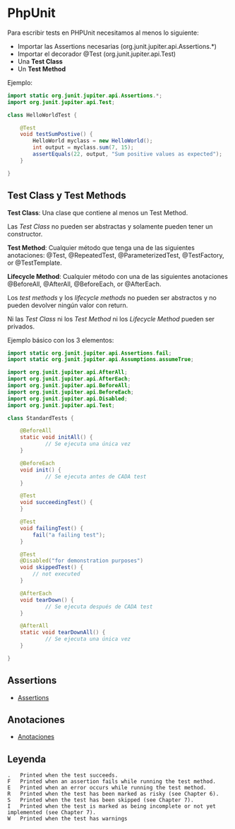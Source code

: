 # PhpUnit


Para escribir tests en PHPUnit necesitamos al menos lo siguiente:

- Importar las Assertions necesarias (org.junit.jupiter.api.Assertions.*)
- Importar el decorador @Test (org.junit.jupiter.api.Test)
- Una **Test Class**
- Un **Test Method**

Ejemplo:

```java
import static org.junit.jupiter.api.Assertions.*;
import org.junit.jupiter.api.Test;

class HelloWorldTest {

	@Test
	void testSumPostive() {
		HelloWorld myclass = new HelloWorld();
		int output = myclass.sum(7, 15);
		assertEquals(22, output, "Sum positive values as expected");
	}

}
```

Test Class y Test Methods
-------------------------

**Test Class**: Una clase que contiene al menos un Test Method.

Las *Test Class* no pueden ser abstractas y solamente pueden tener un constructor.

**Test Method**: Cualquier método que tenga una de las siguientes anotaciones: @Test, @RepeatedTest, @ParameterizedTest, @TestFactory, or @TestTemplate.

**Lifecycle Method**: Cualquier método con una de las siguientes anotaciones @BeforeAll, @AfterAll, @BeforeEach, or @AfterEach.

Los *test methods* y los *lifecycle methods* no pueden ser abstractos y no pueden devolver ningún valor con return.

Ni las *Test Class* ni los *Test Method* ni los *Lifecycle Method* pueden ser privados.

Ejemplo básico con los 3 elementos:

```java
import static org.junit.jupiter.api.Assertions.fail;
import static org.junit.jupiter.api.Assumptions.assumeTrue;

import org.junit.jupiter.api.AfterAll;
import org.junit.jupiter.api.AfterEach;
import org.junit.jupiter.api.BeforeAll;
import org.junit.jupiter.api.BeforeEach;
import org.junit.jupiter.api.Disabled;
import org.junit.jupiter.api.Test;

class StandardTests {

    @BeforeAll
    static void initAll() {
    		// Se ejecuta una única vez
    }

    @BeforeEach
    void init() {
    		// Se ejecuta antes de CADA test
    }

    @Test
    void succeedingTest() {
    }

    @Test
    void failingTest() {
        fail("a failing test");
    }

    @Test
    @Disabled("for demonstration purposes")
    void skippedTest() {
        // not executed
    }

    @AfterEach
    void tearDown() {
    		// Se ejecuta después de CADA test
    }

    @AfterAll
    static void tearDownAll() {
    		// Se ejecuta una única vez
    }

}
```

Assertions
----------

- [Assertions](./assertions.md)

Anotaciones
-----------

- [Anotaciones](./anotaciones.md)

## Leyenda

```
.   Printed when the test succeeds.
F   Printed when an assertion fails while running the test method.
E   Printed when an error occurs while running the test method.
R   Printed when the test has been marked as risky (see Chapter 6).
S   Printed when the test has been skipped (see Chapter 7).
I   Printed when the test is marked as being incomplete or not yet implemented (see Chapter 7).
W   Printed when the test has warnings
```
